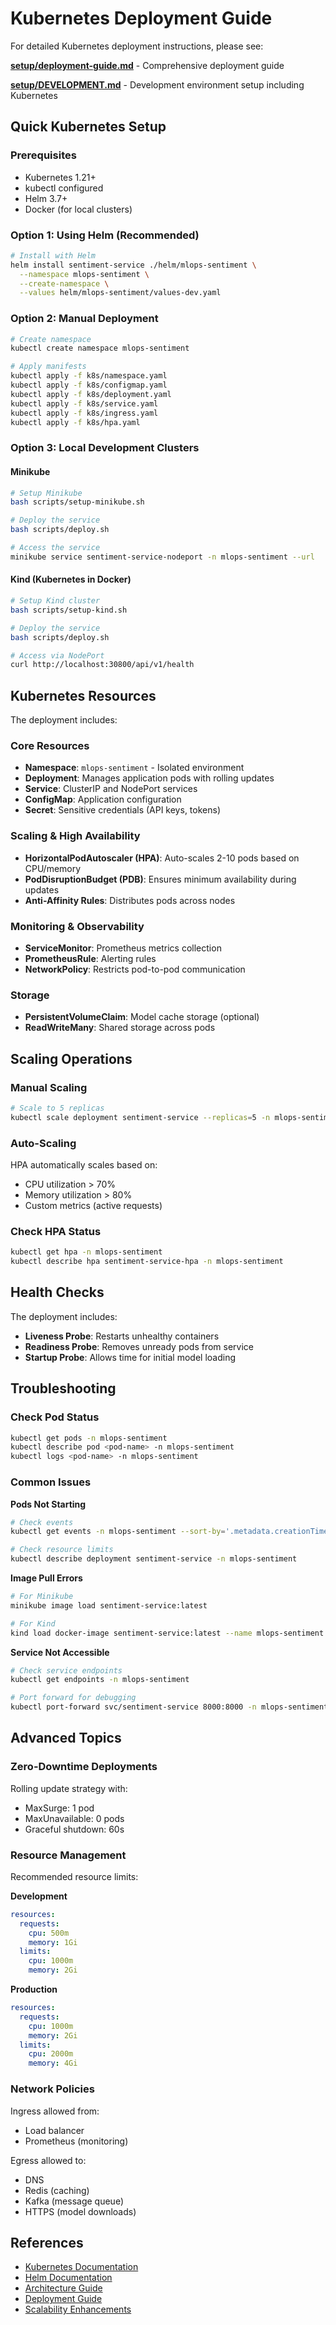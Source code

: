 # Kubernetes Deployment Guide

For detailed Kubernetes deployment instructions, please see:

**[setup/deployment-guide.md](setup/deployment-guide.md)** - Comprehensive deployment guide

**[setup/DEVELOPMENT.md](setup/DEVELOPMENT.md)** - Development environment setup including Kubernetes

## Quick Kubernetes Setup

### Prerequisites

- Kubernetes 1.21+
- kubectl configured
- Helm 3.7+
- Docker (for local clusters)

### Option 1: Using Helm (Recommended)

```bash
# Install with Helm
helm install sentiment-service ./helm/mlops-sentiment \
  --namespace mlops-sentiment \
  --create-namespace \
  --values helm/mlops-sentiment/values-dev.yaml
```

### Option 2: Manual Deployment

```bash
# Create namespace
kubectl create namespace mlops-sentiment

# Apply manifests
kubectl apply -f k8s/namespace.yaml
kubectl apply -f k8s/configmap.yaml
kubectl apply -f k8s/deployment.yaml
kubectl apply -f k8s/service.yaml
kubectl apply -f k8s/ingress.yaml
kubectl apply -f k8s/hpa.yaml
```

### Option 3: Local Development Clusters

#### Minikube

```bash
# Setup Minikube
bash scripts/setup-minikube.sh

# Deploy the service
bash scripts/deploy.sh

# Access the service
minikube service sentiment-service-nodeport -n mlops-sentiment --url
```

#### Kind (Kubernetes in Docker)

```bash
# Setup Kind cluster
bash scripts/setup-kind.sh

# Deploy the service
bash scripts/deploy.sh

# Access via NodePort
curl http://localhost:30800/api/v1/health
```

## Kubernetes Resources

The deployment includes:

### Core Resources

- **Namespace**: `mlops-sentiment` - Isolated environment
- **Deployment**: Manages application pods with rolling updates
- **Service**: ClusterIP and NodePort services
- **ConfigMap**: Application configuration
- **Secret**: Sensitive credentials (API keys, tokens)

### Scaling & High Availability

- **HorizontalPodAutoscaler (HPA)**: Auto-scales 2-10 pods based on CPU/memory
- **PodDisruptionBudget (PDB)**: Ensures minimum availability during updates
- **Anti-Affinity Rules**: Distributes pods across nodes

### Monitoring & Observability

- **ServiceMonitor**: Prometheus metrics collection
- **PrometheusRule**: Alerting rules
- **NetworkPolicy**: Restricts pod-to-pod communication

### Storage

- **PersistentVolumeClaim**: Model cache storage (optional)
- **ReadWriteMany**: Shared storage across pods

## Scaling Operations

### Manual Scaling

```bash
# Scale to 5 replicas
kubectl scale deployment sentiment-service --replicas=5 -n mlops-sentiment
```

### Auto-Scaling

HPA automatically scales based on:
- CPU utilization > 70%
- Memory utilization > 80%
- Custom metrics (active requests)

### Check HPA Status

```bash
kubectl get hpa -n mlops-sentiment
kubectl describe hpa sentiment-service-hpa -n mlops-sentiment
```

## Health Checks

The deployment includes:

- **Liveness Probe**: Restarts unhealthy containers
- **Readiness Probe**: Removes unready pods from service
- **Startup Probe**: Allows time for initial model loading

## Troubleshooting

### Check Pod Status

```bash
kubectl get pods -n mlops-sentiment
kubectl describe pod <pod-name> -n mlops-sentiment
kubectl logs <pod-name> -n mlops-sentiment
```

### Common Issues

**Pods Not Starting**
```bash
# Check events
kubectl get events -n mlops-sentiment --sort-by='.metadata.creationTimestamp'

# Check resource limits
kubectl describe deployment sentiment-service -n mlops-sentiment
```

**Image Pull Errors**
```bash
# For Minikube
minikube image load sentiment-service:latest

# For Kind
kind load docker-image sentiment-service:latest --name mlops-sentiment
```

**Service Not Accessible**
```bash
# Check service endpoints
kubectl get endpoints -n mlops-sentiment

# Port forward for debugging
kubectl port-forward svc/sentiment-service 8000:8000 -n mlops-sentiment
```

## Advanced Topics

### Zero-Downtime Deployments

Rolling update strategy with:
- MaxSurge: 1 pod
- MaxUnavailable: 0 pods
- Graceful shutdown: 60s

### Resource Management

Recommended resource limits:

**Development**
```yaml
resources:
  requests:
    cpu: 500m
    memory: 1Gi
  limits:
    cpu: 1000m
    memory: 2Gi
```

**Production**
```yaml
resources:
  requests:
    cpu: 1000m
    memory: 2Gi
  limits:
    cpu: 2000m
    memory: 4Gi
```

### Network Policies

Ingress allowed from:
- Load balancer
- Prometheus (monitoring)

Egress allowed to:
- DNS
- Redis (caching)
- Kafka (message queue)
- HTTPS (model downloads)

## References

- [Kubernetes Documentation](https://kubernetes.io/docs/)
- [Helm Documentation](https://helm.sh/docs/)
- [Architecture Guide](architecture.md)
- [Deployment Guide](setup/deployment-guide.md)
- [Scalability Enhancements](SCALABILITY_ENHANCEMENTS.md)
